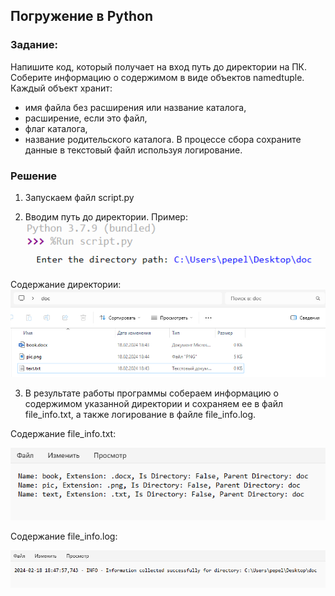 ## Погружение в Python
### Задание:

Напишите код, который получает на вход путь до директории на ПК. 
Соберите информацию о содержимом в виде объектов namedtuple.
Каждый объект хранит:
- имя файла без расширения или название каталога,
- расширение, если это файл,
- флаг каталога,
- название родительского каталога.
В процессе сбора сохраните данные в текстовый файл используя логирование.

### Решение

1. Запускаем файл script.py
  
2. Вводим путь до директории. Пример:
![Задание](/1.png)

Содержание директории:
![Задание](/2.png)

3. В результате работы программы собераем информацию о содержимом указанной директории и сохраняем ее в файл file_info.txt, а также логирование в файле file_info.log.

Содержание file_info.txt:

![Задание](/3.png)


Содержание file_info.log:

![Задание](/4.png)
